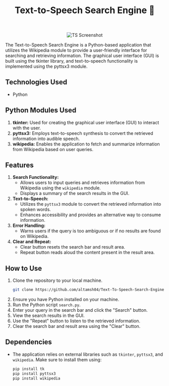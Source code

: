<div align='center'>
  <h1>Text-to-Speech Search Engine 💬</h1>
</div>
<br>

<div align='center'>
  <br>
  <img src="https://github.com/altamsh04/Text-To-Speech-Search-Engine/assets/84860267/fd7ceb4b-00ba-4a6c-9273-a8ecf066809a" alt="TS Screenshot">
  <br>
</div>

The Text-to-Speech Search Engine is a Python-based application that utilizes the Wikipedia module to provide a user-friendly interface for searching and retrieving information. The graphical user interface (GUI) is built using the tkinter library, and text-to-speech functionality is implemented using the pyttsx3 module.

## Technologies Used
- Python

## Python Modules Used
1. **tkinter:** Used for creating the graphical user interface (GUI) to interact with the user.
2. **pyttsx3:** Employs text-to-speech synthesis to convert the retrieved information into audible speech.
3. **wikipedia:** Enables the application to fetch and summarize information from Wikipedia based on user queries.

## Features
1. **Search Functionality:**
   - Allows users to input queries and retrieves information from Wikipedia using the `wikipedia` module.
   - Displays a summary of the search results in the GUI.
2. **Text-to-Speech:**
   - Utilizes the `pyttsx3` module to convert the retrieved information into spoken words.
   - Enhances accessibility and provides an alternative way to consume information.
3. **Error Handling:**
   - Warns users if the query is too ambiguous or if no results are found on Wikipedia.
4. **Clear and Repeat:**
   - Clear button resets the search bar and result area.
   - Repeat button reads aloud the content present in the result area.

## How to Use
1. Clone the repository to your local machine.
   ```bash
   git clone https://github.com/altamsh04/Text-To-Speech-Search-Engine.git
   ```
2. Ensure you have Python installed on your machine.
3. Run the Python script `search.py`.
4. Enter your query in the search bar and click the "Search" button.
5. View the search results in the GUI.
6. Use the "Repeat" button to listen to the retrieved information.
7. Clear the search bar and result area using the "Clear" button.

## Dependencies
- The application relies on external libraries such as `tkinter`, `pyttsx3`, and `wikipedia`. Make sure to install them using:
   ```bash
   pip install tk
   pip install pyttsx3
   pip install wikipedia
   ```
